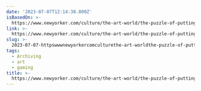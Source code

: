 ```yaml
---
date: '2023-07-07T12:14:30.000Z'
isBasedOn: >-
  https://www.newyorker.com/culture/the-art-world/the-puzzle-of-putting-video-games-in-a-museum
link: >-
  https://www.newyorker.com/culture/the-art-world/the-puzzle-of-putting-video-games-in-a-museum
slug: >-
  2023-07-07-httpswwwnewyorkercomculturethe-art-worldthe-puzzle-of-putting-video-games-in-a-museum
tags:
  - Archiving
  - art
  - gaming
title: >-
  https://www.newyorker.com/culture/the-art-world/the-puzzle-of-putting-video-games-in-a-museum
---
```



